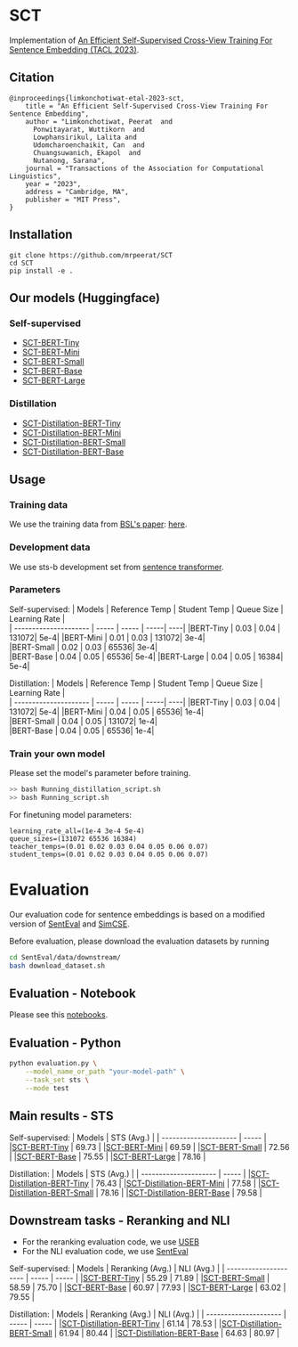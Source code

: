 # SCT
Implementation of [An Efficient Self-Supervised Cross-View Training For Sentence Embedding (TACL 2023)](https://github.com/mrpeerat/SCT/blob/main/An_Efficient_Self_supervised_Cross_View_Training_For_Unsupervised_Sentence_Embedding.pdf).

## Citation
```
@inproceedings{limkonchotiwat-etal-2023-sct,
    title = "An Efficient Self-Supervised Cross-View Training For Sentence Embedding",
    author = "Limkonchotiwat, Peerat  and
      Ponwitayarat, Wuttikorn  and
      Lowphansirikul, Lalita and
      Udomcharoenchaikit, Can  and
      Chuangsuwanich, Ekapol  and
      Nutanong, Sarana",
    journal = "Transactions of the Association for Computational Linguistics",
    year = "2023",
    address = "Cambridge, MA",
    publisher = "MIT Press",
}
```

## Installation
```
git clone https://github.com/mrpeerat/SCT
cd SCT
pip install -e .
``` 

## Our models (Huggingface)
### Self-supervised
- [SCT-BERT-Tiny](https://huggingface.co/mrp/SCT_BERT_Tiny)
- [SCT-BERT-Mini](https://huggingface.co/mrp/SCT_BERT_Mini)
- [SCT-BERT-Small](https://huggingface.co/mrp/SCT_BERT_Small)
- [SCT-BERT-Base](https://huggingface.co/mrp/SCT_BERT_Base)
- [SCT-BERT-Large](https://huggingface.co/mrp/SCT_BERT_Large)
### Distillation
- [SCT-Distillation-BERT-Tiny](https://huggingface.co/mrp/SCT_Distillation_BERT_Small)
- [SCT-Distillation-BERT-Mini](https://huggingface.co/mrp/SCT_Distillation_BERT_Mini)
- [SCT-Distillation-BERT-Small](https://huggingface.co/mrp/SCT_Distillation_BERT_Small)
- [SCT-Distillation-BERT-Base](https://huggingface.co/mrp/SCT_Distillation_BERT_Base)


## Usage
### Training data
We use the training data from [BSL's paper](https://aclanthology.org/2021.acl-long.402.pdf): [here](https://drive.google.com/file/d/1HeqsEChDr7i_kxbdJvmVaRMSFKDRnFBY/view?usp=sharing).

### Development data
We use sts-b development set from [sentence transformer](https://sbert.net/datasets/stsbenchmark.tsv.gz).

### Parameters
Self-supervised:
| Models  | Reference Temp | Student Temp | Queue Size | Learning Rate |   
| --------------------- | ----- | ----- | -----| ----|
|BERT-Tiny              | 0.03  | 0.04  | 131072| 5e-4|
|BERT-Mini              | 0.01  | 0.03  | 131072| 3e-4|  
|BERT-Small             | 0.02  | 0.03  | 65536| 3e-4|  
|BERT-Base              | 0.04  | 0.05  | 65536| 5e-4| 
|BERT-Large             | 0.04  | 0.05  | 16384| 5e-4| 

Distillation:
| Models  | Reference Temp | Student Temp | Queue Size | Learning Rate |   
| --------------------- | ----- | ----- | -----| ----|
|BERT-Tiny              | 0.03  | 0.04  | 131072| 5e-4|
|BERT-Mini              | 0.04  | 0.05  | 65536| 1e-4|  
|BERT-Small             | 0.04  | 0.05  | 131072| 1e-4|  
|BERT-Base              | 0.04  | 0.05  | 65536| 1e-4| 

### Train your own model
Please set the model's parameter before training.
```bash
>> bash Running_distillation_script.sh
>> bash Running_script.sh
```

For finetuning model parameters: 
```
learning_rate_all=(1e-4 3e-4 5e-4)
queue_sizes=(131072 65536 16384)
teacher_temps=(0.01 0.02 0.03 0.04 0.05 0.06 0.07)
student_temps=(0.01 0.02 0.03 0.04 0.05 0.06 0.07)
```

# Evaluation
Our evaluation code for sentence embeddings is based on a modified version of [SentEval](https://github.com/facebookresearch/SentEval) and [SimCSE](https://github.com/princeton-nlp/SimCSE).

Before evaluation, please download the evaluation datasets by running
```bash
cd SentEval/data/downstream/
bash download_dataset.sh
```

## Evaluation - Notebook
Please see this [notebooks](https://github.com/mrpeerat/SCT/blob/main/notebook/STS_eval.ipynb).

## Evaluation - Python
```bash
python evaluation.py \
    --model_name_or_path "your-model-path" \
    --task_set sts \
    --mode test
```

## Main results - STS
Self-supervised:
| Models  | STS (Avg.) | 
| --------------------- | ----- |
|[SCT-BERT-Tiny](https://huggingface.co/mrp/SCT_BERT_Tiny)              | 69.73  | 
|[SCT-BERT-Mini](https://huggingface.co/mrp/SCT_BERT_Mini)              | 69.59  | 
|[SCT-BERT-Small](https://huggingface.co/mrp/SCT_BERT_Small)             | 72.56  | 
|[SCT-BERT-Base](https://huggingface.co/mrp/SCT_BERT_Base)              | 75.55  | 
|[SCT-BERT-Large](https://huggingface.co/mrp/SCT_BERT_Large)             | 78.16  | 

Distillation:
| Models  | STS (Avg.) | 
| --------------------- | ----- |
|[SCT-Distillation-BERT-Tiny](https://huggingface.co/mrp/SCT_Distillation_BERT_Small)             | 76.43  | 
|[SCT-Distillation-BERT-Mini](https://huggingface.co/mrp/SCT_Distillation_BERT_Mini)              | 77.58  | 
|[SCT-Distillation-BERT-Small](https://huggingface.co/mrp/SCT_Distillation_BERT_Small)             | 78.16  | 
|[SCT-Distillation-BERT-Base](https://huggingface.co/mrp/SCT_Distillation_BERT_Base)              | 79.58  | 

## Downstream tasks - Reranking and NLI
- For the reranking evaluation code, we use [USEB](https://github.com/UKPLab/useb)
- For the NLI evaluation code, we use [SentEval](https://github.com/facebookresearch/SentEval)

Self-supervised:
| Models  | Reranking (Avg.) | NLI (Avg.) |
| --------------------- | ----- | ----- |
|[SCT-BERT-Tiny](https://huggingface.co/mrp/SCT_BERT_Tiny)             | 55.29  | 71.89  |
|[SCT-BERT-Small](https://huggingface.co/mrp/SCT_BERT_Small)             | 58.59  | 75.70  |
|[SCT-BERT-Base](https://huggingface.co/mrp/SCT_BERT_Base)              | 60.97  | 77.93  |
|[SCT-BERT-Large](https://huggingface.co/mrp/SCT_BERT_Large)             | 63.02  | 79.55  |

Distillation:
| Models  | Reranking (Avg.) | NLI (Avg.) |
| --------------------- | ----- | ----- |
|[SCT-Distillation-BERT-Tiny](https://huggingface.co/mrp/SCT_Distillation_BERT_Small)             | 61.14  | 78.53  |
|[SCT-Distillation-BERT-Small](https://huggingface.co/mrp/SCT_Distillation_BERT_Small)             | 61.94  | 80.44  |
|[SCT-Distillation-BERT-Base](https://huggingface.co/mrp/SCT_Distillation_BERT_Base)              | 64.63  | 80.97  |
